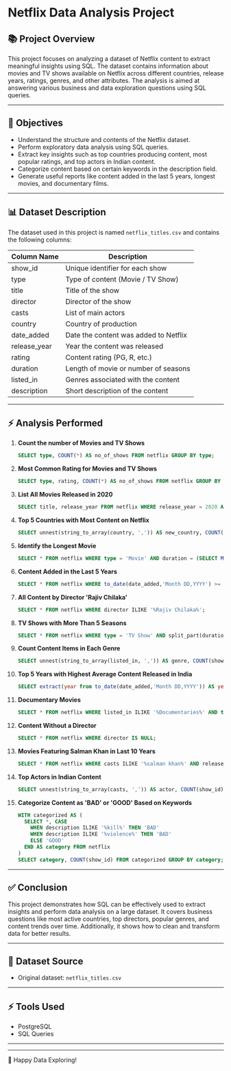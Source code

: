 
# Netflix Data Analysis Project

## 📚 Project Overview

This project focuses on analyzing a dataset of Netflix content to extract meaningful insights using SQL. The dataset contains information about movies and TV shows available on Netflix across different countries, release years, ratings, genres, and other attributes. The analysis is aimed at answering various business and data exploration questions using SQL queries.

---

## 🎯 Objectives

- Understand the structure and contents of the Netflix dataset.
- Perform exploratory data analysis using SQL queries.
- Extract key insights such as top countries producing content, most popular ratings, and top actors in Indian content.
- Categorize content based on certain keywords in the description field.
- Generate useful reports like content added in the last 5 years, longest movies, and documentary films.

---

## 📊 Dataset Description

The dataset used in this project is named `netflix_titles.csv` and contains the following columns:

| Column Name    | Description |
|-------------- |------------|
| show_id       | Unique identifier for each show |
| type         | Type of content (Movie / TV Show) |
| title        | Title of the show |
| director     | Director of the show |
| casts        | List of main actors |
| country      | Country of production |
| date_added   | Date the content was added to Netflix |
| release_year | Year the content was released |
| rating      | Content rating (PG, R, etc.) |
| duration    | Length of movie or number of seasons |
| listed_in   | Genres associated with the content |
| description | Short description of the content |

---

## ⚡ Analysis Performed

1. **Count the number of Movies and TV Shows**
   ```sql
   SELECT type, COUNT(*) AS no_of_shows FROM netflix GROUP BY type;
   ```

2. **Most Common Rating for Movies and TV Shows**
   ```sql
   SELECT type, rating, COUNT(*) AS no_of_shows FROM netflix GROUP BY type, rating ORDER BY type, no_of_shows DESC;
   ```

3. **List All Movies Released in 2020**
   ```sql
   SELECT title, release_year FROM netflix WHERE release_year = 2020 AND type = 'Movie';
   ```

4. **Top 5 Countries with Most Content on Netflix**
   ```sql
   SELECT unnest(string_to_array(country, ',')) AS new_country, COUNT(*) AS no_of_shows FROM netflix GROUP BY new_country ORDER BY no_of_shows DESC LIMIT 5;
   ```

5. **Identify the Longest Movie**
   ```sql
   SELECT * FROM netflix WHERE type = 'Movie' AND duration = (SELECT MAX(duration) FROM netflix);
   ```

6. **Content Added in the Last 5 Years**
   ```sql
   SELECT * FROM netflix WHERE to_date(date_added,'Month DD,YYYY') >= current_date - INTERVAL '5 years';
   ```

7. **All Content by Director 'Rajiv Chilaka'**
   ```sql
   SELECT * FROM netflix WHERE director ILIKE '%Rajiv Chilaka%';
   ```

8. **TV Shows with More Than 5 Seasons**
   ```sql
   SELECT * FROM netflix WHERE type = 'TV Show' AND split_part(duration, ' ', 1)::numeric > 5;
   ```

9. **Count Content Items in Each Genre**
   ```sql
   SELECT unnest(string_to_array(listed_in, ',')) AS genre, COUNT(show_id) FROM netflix GROUP BY genre;
   ```

10. **Top 5 Years with Highest Average Content Released in India**
    ```sql
    SELECT extract(year from to_date(date_added,'Month DD,YYYY')) AS year, COUNT(*) AS total, COUNT(*)::numeric / (SELECT COUNT(*) FROM netflix WHERE country = 'India')::numeric * 100 AS avg_per_year FROM netflix WHERE country = 'India' GROUP BY year ORDER BY avg_per_year DESC LIMIT 5;
    ```

11. **Documentary Movies**
    ```sql
    SELECT * FROM netflix WHERE listed_in ILIKE '%Documentaries%' AND type = 'Movie';
    ```

12. **Content Without a Director**
    ```sql
    SELECT * FROM netflix WHERE director IS NULL;
    ```

13. **Movies Featuring Salman Khan in Last 10 Years**
    ```sql
    SELECT * FROM netflix WHERE casts ILIKE '%salman khan%' AND release_year > EXTRACT(year from current_date) - 10;
    ```

14. **Top Actors in Indian Content**
    ```sql
    SELECT unnest(string_to_array(casts, ',')) AS actor, COUNT(show_id) FROM netflix WHERE country ILIKE '%India%' GROUP BY actor ORDER BY COUNT(show_id) DESC;
    ```

15. **Categorize Content as 'BAD' or 'GOOD' Based on Keywords**
    ```sql
    WITH categorized AS (
      SELECT *, CASE
        WHEN description ILIKE '%kill%' THEN 'BAD'
        WHEN description ILIKE '%violence%' THEN 'BAD'
        ELSE 'GOOD'
      END AS category FROM netflix
    )
    SELECT category, COUNT(show_id) FROM categorized GROUP BY category;
    ```

---

## ✅ Conclusion

This project demonstrates how SQL can be effectively used to extract insights and perform data analysis on a large dataset. It covers business questions like most active countries, top directors, popular genres, and content trends over time. Additionally, it shows how to clean and transform data for better results.

---

## 📁 Dataset Source

- Original dataset: `netflix_titles.csv`

---

## ⚡ Tools Used

- PostgreSQL
- SQL Queries

---



---

🔗 Happy Data Exploring!
